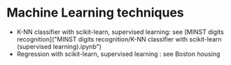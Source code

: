 # Machine Learning techniques
- K-NN classifier with scikit-learn, supervised learning: see [MINST digits recognition]("MINST digits recognition/K-NN classifier with scikit-learn (supervised learning).ipynb")
- Regression with scikit-learn, supervised learning : see Boston housing
